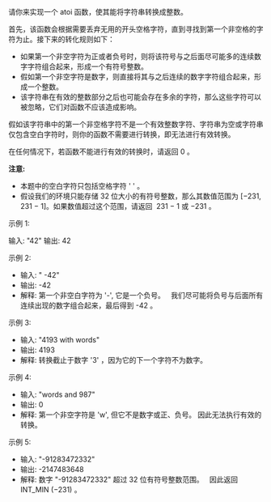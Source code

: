 请你来实现一个 atoi 函数，使其能将字符串转换成整数。

首先，该函数会根据需要丢弃无用的开头空格字符，直到寻找到第一个非空格的字符为止。接下来的转化规则如下：

- 如果第一个非空字符为正或者负号时，则将该符号与之后面尽可能多的连续数字字符组合起来，形成一个有符号整数。
- 假如第一个非空字符是数字，则直接将其与之后连续的数字字符组合起来，形成一个整数。
- 该字符串在有效的整数部分之后也可能会存在多余的字符，那么这些字符可以被忽略，它们对函数不应该造成影响。

假如该字符串中的第一个非空格字符不是一个有效整数字符、字符串为空或字符串仅包含空白字符时，则你的函数不需要进行转换，即无法进行有效转换。

在任何情况下，若函数不能进行有效的转换时，请返回 0 。

**注意:**

- 本题中的空白字符只包括空格字符 ' ' 。
- 假设我们的环境只能存储 32 位大小的有符号整数，那么其数值范围为 [−231,  231 − 1]。如果数值超过这个范围，请返回  231 − 1 或 −231 。
 

示例 1:

输入: "42"
输出: 42

示例 2:

- 输入: "   -42"
- 输出: -42
- 解释: 第一个非空白字符为 '-', 它是一个负号。
     我们尽可能将负号与后面所有连续出现的数字组合起来，最后得到 -42 。
     
示例 3:

- 输入: "4193 with words"
- 输出: 4193
- 解释: 转换截止于数字 '3' ，因为它的下一个字符不为数字。

示例 4:

- 输入: "words and 987"
- 输出: 0
- 解释: 第一个非空字符是 'w', 但它不是数字或正、负号。
     因此无法执行有效的转换。
    
示例 5:

- 输入: "-91283472332"
- 输出: -2147483648
- 解释: 数字 "-91283472332" 超过 32 位有符号整数范围。 
     因此返回 INT_MIN (−231) 。
